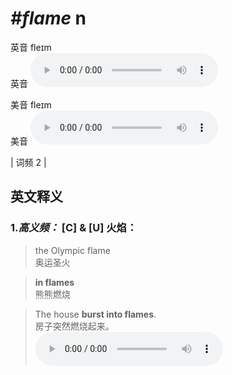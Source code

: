 # ***\#flame*** n
英音 fleɪm  
英音
<audio src="./media/flame-B.aac" controls="controls"></audio>

美音 fleɪm  
美音
<audio src="./media/flame.aac" controls="controls"></audio>



| 词频 2 |  

英文释义
---
### 1.*高义频：* **[C] & [U] 火焰：**  

 > the Olympic flame   
 > 奥运圣火    

 > **in flames**   
 > 熊熊燃烧    

 > The house **burst into flames**.   
 > 房子突然燃烧起来。    
<audio src="./media/flame-1.aac" controls="controls"></audio>


